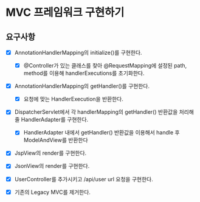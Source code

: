 # MVC 프레임워크 구현하기

## 요구사항

- [x] AnnotationHandlerMapping의 initialize()를 구현한다.
  - [x] @Controller가 있는 클래스를 찾아 @RequestMapping에 설정된 path, method를 이용해 handlerExecutions를 초기화한다.

- [x] AnnotationHandlerMapping의 getHandler()를 구현한다.
  - [x] 요청에 맞는 HandlerExecution을 반환한다.
  
- [x] DispatcherServlet에서 각 handlerMapping의 getHandler() 반환값을 처리해줄 HandlerAdapter를 구현한다.
  - [x] HandlerAdapter 내에서 getHandler() 반환값을 이용해서 handle 후 ModelAndView를 반환한다
  
- [x] JspView의 render를 구현한다.

- [x] JsonView의 render를 구현한다.

- [x] UserController를 추가시키고 /api/user url 요청을 구현한다.

- [x] 기존의 Legacy MVC를 제거한다.
  